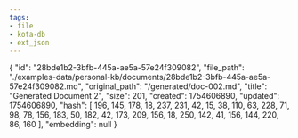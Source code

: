 ```yaml
---
tags:
- file
- kota-db
- ext_json
---
```

{
  "id": "28bde1b2-3bfb-445a-ae5a-57e24f309082",
  "file_path": "./examples-data/personal-kb/documents/28bde1b2-3bfb-445a-ae5a-57e24f309082.md",
  "original_path": "/generated/doc-002.md",
  "title": "Generated Document 2",
  "size": 201,
  "created": 1754606890,
  "updated": 1754606890,
  "hash": [
    196,
    145,
    178,
    18,
    237,
    231,
    42,
    15,
    38,
    110,
    63,
    228,
    71,
    98,
    78,
    156,
    183,
    50,
    182,
    42,
    173,
    209,
    156,
    18,
    250,
    142,
    41,
    156,
    144,
    220,
    86,
    160
  ],
  "embedding": null
}